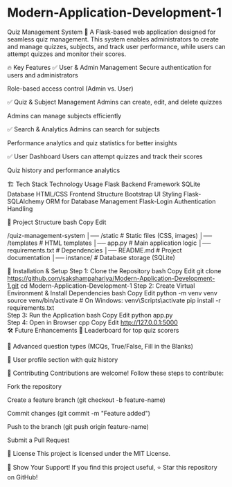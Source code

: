# Modern-Application-Development-1
Quiz Management System 🎯
A Flask-based web application designed for seamless quiz management. This system enables administrators to create and manage quizzes, subjects, and track user performance, while users can attempt quizzes and monitor their scores.

🔥 Key Features
✅ User & Admin Management
Secure authentication for users and administrators

Role-based access control (Admin vs. User)

✅ Quiz & Subject Management
Admins can create, edit, and delete quizzes

Admins can manage subjects efficiently

✅ Search & Analytics
Admins can search for subjects

Performance analytics and quiz statistics for better insights

✅ User Dashboard
Users can attempt quizzes and track their scores

Quiz history and performance analytics

🏗 Tech Stack
Technology	Usage
Flask	Backend Framework
SQLite	Database
HTML/CSS	Frontend Structure
Bootstrap	UI Styling
Flask-SQLAlchemy	ORM for Database Management
Flask-Login	Authentication Handling

📂 Project Structure
bash
Copy
Edit

/quiz-management-system
│── /static             # Static files (CSS, images)
│── /templates          # HTML templates
│── app.py              # Main application logic
│── requirements.txt    # Dependencies
│── README.md           # Project documentation
│── instance/           # Database storage (SQLite)

🚀 Installation & Setup
Step 1: Clone the Repository
bash
Copy
Edit
git clone https://github.com/sakshampahariya/Modern-Application-Development-1.git
cd Modern-Application-Development-1
Step 2: Create Virtual Environment & Install Dependencies
bash
Copy
Edit
python -m venv venv  
source venv/bin/activate   # On Windows: venv\Scripts\activate
pip install -r requirements.txt  
Step 3: Run the Application
bash
Copy
Edit
python app.py  
Step 4: Open in Browser
cpp
Copy
Edit
http://127.0.0.1:5000  
🛠 Future Enhancements
🔹 Leaderboard for top quiz scorers

🔹 Advanced question types (MCQs, True/False, Fill in the Blanks)

🔹 User profile section with quiz history

🤝 Contributing
Contributions are welcome! Follow these steps to contribute:

Fork the repository

Create a feature branch (git checkout -b feature-name)

Commit changes (git commit -m "Feature added")

Push to the branch (git push origin feature-name)

Submit a Pull Request

📜 License
This project is licensed under the MIT License.

🌟 Show Your Support!
If you find this project useful, ⭐ Star this repository on GitHub!
